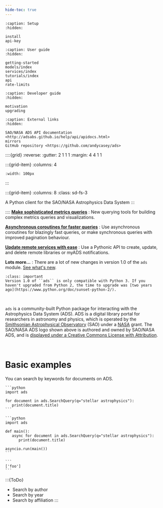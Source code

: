 ```yaml
---
hide-toc: true
---
```


```{toctree}
:caption: Setup
:hidden:

install
api-key
```

```{toctree}
:caption: User guide
:hidden:

getting-started
models/index
services/index
tutorials/index
api
rate-limits
```

```{toctree}
:caption: Developer guide
:hidden:

motivation
upgrading
```

```{toctree}
:caption: External links
:hidden:

SAO/NASA ADS API documentation <http://adsabs.github.io/help/api/apidocs.html>
mirrors
GitHub repository <https://github.com/andycasey/ads>
```


::::{grid}
:reverse:
:gutter: 2 1 1 1
:margin: 4 4 1 1

:::{grid-item}
:columns: 4

```{image} ./_static/ads-logo-square.png
:width: 100px
```
:::

:::{grid-item}
:columns: 8
:class: sd-fs-3

A Python client for the SAO/NASA Astrophysics Data System
:::

::::
**[Make sophisticated metrics queries](#)**
: New querying tools for building complex metrics queries and visualizations.

**[Asynchronous coroutines for faster queries](#)**
: Use asynchronous coroutines for blazingly fast queries, or make synchronous queries with improved pagination behaviour.

**[Update remote services with ease](#)**
: Use a Pythonic API to create, update, and delete remote libraries or myADS notifications.

**Lots more...**
: There are a lot of new changes in version 1.0 of the ``ads`` module. [See what's new](changelog).

```{important} Important
:class: important
Version 1.0 of ``ads`` is only compatible with Python 3. If you haven't upgraded from Python 2, the time to upgrade was [two years ago](https://www.python.org/doc/sunset-python-2/).
```


&nbsp;


``ads`` is a community-built Python package for interacting with the Astrophysics Data System (ADS). ADS is a digital library portal for researchers in astronomy and physics, which is operated by the [Smithsonian Astrophysical Observatory](https://www.cfa.harvard.edu/sao) (SAO) under a [NASA](https://nasa.gov) grant. The SAO/NASA ADS logo shown above is authored and owned by SAO/NASA ADS, and is [displayed under a Creative Commons License with Attribution](https://ui.adsabs.harvard.edu/help/logos/).

&nbsp;


# Basic examples

You can search by keywords for documents on ADS.

``````{tab} Synchronous
```python
import ads

for document in ads.SearchQuery(q="stellar astrophysics"):
   print(document.title)
```
``````
``````{tab} Asynchronous
```python
import ads

def main():
   async for document in ads.SearchQuery(q="stellar astrophysics"):
      print(document.title)

asyncio.run(main())
```
``````
``````{tab} Example Output
```
['foo']
```
``````

:::{ToDo}
- Search by author
- Search by year
- Search by affiliation
:::
